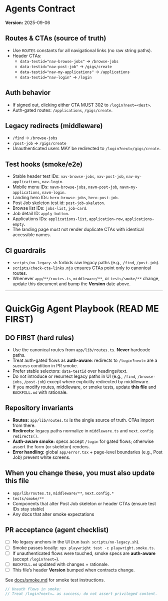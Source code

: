 # Agents Contract
**Version:** 2025-09-06

## Routes & CTAs (source of truth)
- Use `ROUTES` constants for all navigational links (no raw string paths).
- Header CTAs:
  - `data-testid="nav-browse-jobs"` → `/browse-jobs`
  - `data-testid="nav-post-job"` → `/gigs/create`
  - `data-testid="nav-my-applications"` → `/applications`
  - `data-testid="nav-login"` → `/login`

## Auth behavior
- If signed out, clicking either CTA MUST 302 to `/login?next=<dest>`.
- Auth-gated routes: `/applications`, `/gigs/create`.

## Legacy redirects (middleware)
- `/find`      → `/browse-jobs`
- `/post-job`  → `/gigs/create`
- Unauthenticated users MAY be redirected to `/login?next=/gigs/create`.

## Test hooks (smoke/e2e)
- Stable header test IDs: `nav-browse-jobs`, `nav-post-job`, `nav-my-applications`, `nav-login`.
- Mobile menu IDs: `navm-browse-jobs`, `navm-post-job`, `navm-my-applications`, `navm-login`.
- Landing hero IDs: `hero-browse-jobs`, `hero-post-job`.
- Post Job skeleton test id: `post-job-skeleton`.
- Browse list IDs: `jobs-list`, `job-card`.
- Job detail ID: `apply-button`.
- Applications IDs: `applications-list`, `application-row`, `applications-empty`.
- The landing page must not render duplicate CTAs with identical accessible names.

## CI guardrails
- `scripts/no-legacy.sh` forbids raw legacy paths (e.g., `/find`, `/post-job`).
- `scripts/check-cta-links.mjs` ensures CTAs point only to canonical routes.
- Whenever `app/**/routes.ts`, `middleware/**`, or `tests/smoke/**` change, update this document and bump the **Version** date above.

<!-- AGENT CONTRACT v2025-09-06 -->

---

# QuickGig Agent Playbook (READ ME FIRST)

## DO FIRST (hard rules)
- Use the canonical routes from `app/lib/routes.ts`. **Never** hardcode paths.
- Treat auth-gated flows as **auth-aware**: redirects to `/login?next=` are a *success* condition in PR smoke.
- Prefer stable selectors: `data-testid` over headings/text.
- Do not introduce or resurrect legacy paths in UI (e.g., `/find`, `/browse-jobs`, `/post-job`) except where explicitly redirected by middleware.
- If you modify routes, middleware, or smoke tests, update **this file** and `BACKFILL.md` with rationale.

## Repository invariants
- **Routes:** `app/lib/routes.ts` is the single source of truth. CTAs import from there.
- **Redirects:** legacy paths normalize in `middleware.ts` and `next.config` `redirects()`.
- **Auth-aware smoke:** specs accept `/login` for gated flows; otherwise assert the form (or skeleton) renders.
- **Error handling:** global `app/error.tsx` + page-level boundaries (e.g., Post Job) prevent white screens.

## When you change these, you must also update this file
- `app/lib/routes.ts`, `middleware/**`, `next.config.*`
- `tests/smoke/**`
- Components that alter Post Job skeleton or header CTAs (ensure test IDs stay stable)
- Any docs that alter smoke expectations

## PR acceptance (agent checklist)
- [ ] No legacy anchors in the UI (run `bash scripts/no-legacy.sh`).
- [ ] Smoke passes locally: `npx playwright test -c playwright.smoke.ts`.
- [ ] If unauthenticated flows were touched, smoke specs are **auth-aware** (accept `/login?next=`).
- [ ] `BACKFILL.md` updated with changes + rationale.
- [ ] This file’s header **Version** bumped when contracts change.

See [docs/smoke.md](docs/smoke.md) for smoke test instructions.

```ts
// Unauth flows in smoke:
// Treat /login?next=… as success; do not assert privileged content.
```
